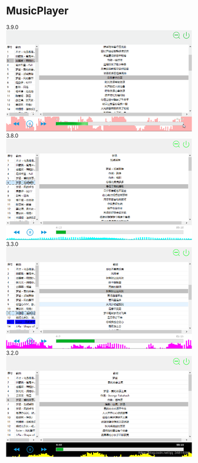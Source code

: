 # MusicPlayer
3.9.0
![3.9.0](https://github.com/guidestars/images/blob/master/20191231155722900.gif "Java MusicPlayer 3.9.0")
3.8.0
![3.8.0](https://github.com/guidestars/images/blob/master/20191231155722899.jpg "Java MusicPlayer 3.8.0")
3.3.0
![3.3.0](https://github.com/guidestars/images/blob/master/20191227155722827.jpg "Java MusicPlayer 3.3.0")
3.2.0
![3.2.0](https://github.com/guidestars/images/blob/master/20191224155722827.png "Java MusicPlayer 3.2.0")
